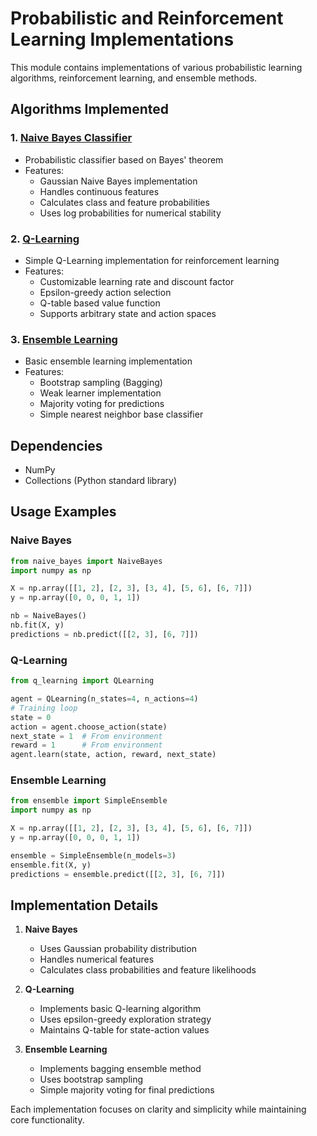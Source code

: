 # Probabilistic and Reinforcement Learning Implementations

This module contains implementations of various probabilistic learning algorithms, reinforcement learning, and ensemble methods.

## Algorithms Implemented

### 1. [Naive Bayes Classifier](./naive_bayes.py)
- Probabilistic classifier based on Bayes' theorem
- Features:
  - Gaussian Naive Bayes implementation
  - Handles continuous features
  - Calculates class and feature probabilities
  - Uses log probabilities for numerical stability

### 2. [Q-Learning](./q_learning.py)
- Simple Q-Learning implementation for reinforcement learning
- Features:
  - Customizable learning rate and discount factor
  - Epsilon-greedy action selection
  - Q-table based value function
  - Supports arbitrary state and action spaces

### 3. [Ensemble Learning](./ensemble.py)
- Basic ensemble learning implementation
- Features:
  - Bootstrap sampling (Bagging)
  - Weak learner implementation
  - Majority voting for predictions
  - Simple nearest neighbor base classifier

## Dependencies
- NumPy
- Collections (Python standard library)

## Usage Examples

### Naive Bayes
```python
from naive_bayes import NaiveBayes
import numpy as np

X = np.array([[1, 2], [2, 3], [3, 4], [5, 6], [6, 7]])
y = np.array([0, 0, 0, 1, 1])

nb = NaiveBayes()
nb.fit(X, y)
predictions = nb.predict([[2, 3], [6, 7]])
```

### Q-Learning
```python
from q_learning import QLearning

agent = QLearning(n_states=4, n_actions=4)
# Training loop
state = 0
action = agent.choose_action(state)
next_state = 1  # From environment
reward = 1      # From environment
agent.learn(state, action, reward, next_state)
```

### Ensemble Learning
```python
from ensemble import SimpleEnsemble
import numpy as np

X = np.array([[1, 2], [2, 3], [3, 4], [5, 6], [6, 7]])
y = np.array([0, 0, 0, 1, 1])

ensemble = SimpleEnsemble(n_models=3)
ensemble.fit(X, y)
predictions = ensemble.predict([[2, 3], [6, 7]])
```

## Implementation Details

1. **Naive Bayes**
   - Uses Gaussian probability distribution
   - Handles numerical features
   - Calculates class probabilities and feature likelihoods

2. **Q-Learning**
   - Implements basic Q-learning algorithm
   - Uses epsilon-greedy exploration strategy
   - Maintains Q-table for state-action values

3. **Ensemble Learning**
   - Implements bagging ensemble method
   - Uses bootstrap sampling
   - Simple majority voting for final predictions

Each implementation focuses on clarity and simplicity while maintaining core functionality.
